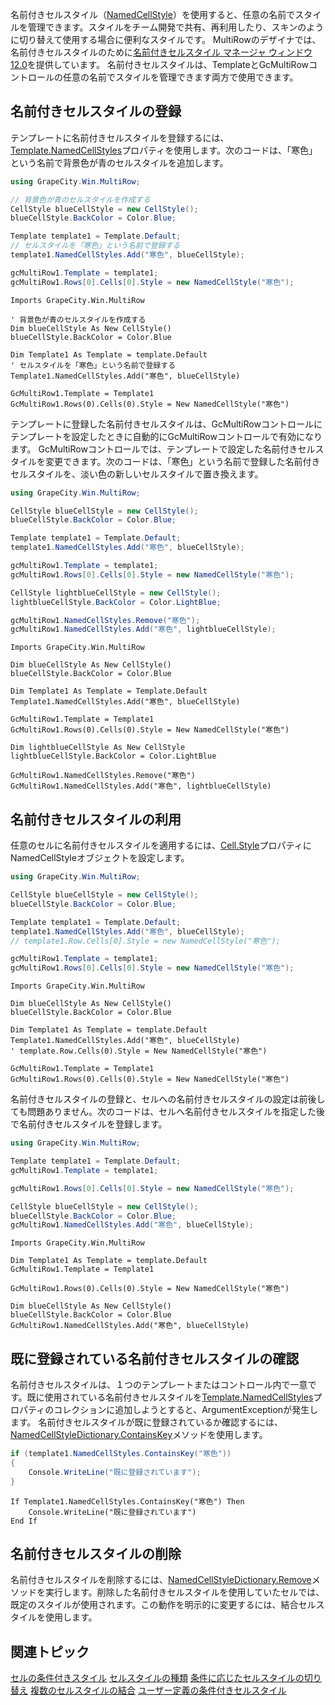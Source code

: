 名前付きセルスタイル（[NamedCellStyle](gcdocsite__documentlink?toc-item-id=2c0fef4d-47e2-4d24-9950-507504988b63)）を使用すると、任意の名前でスタイルを管理できます。スタイルをチーム開発で共有、再利用したり、スキンのように切り替えて使用する場合に便利なスタイルです。
MultiRowのデザイナでは、名前付きセルスタイルのために[名前付きセルスタイル マネージャ ウィンドウ 12.0](gcdocsite__documentlink?toc-item-id=b26512cc-0b28-4c99-b040-437484c9e914)を提供しています。
名前付きセルスタイルは、TemplateとGcMultiRowコントロールの任意の名前でスタイルを管理できます両方で使用できます。

## 名前付きセルスタイルの登録

テンプレートに名前付きセルスタイルを登録するには、[Template.NamedCellStyles](gcdocsite__documentlink?toc-item-id=f938a664-1d95-40a0-9387-22d89e6de538)プロパティを使用します。次のコードは、「寒色」という名前で背景色が青のセルスタイルを追加します。
```csharp
using GrapeCity.Win.MultiRow;

// 背景色が青のセルスタイルを作成する
CellStyle blueCellStyle = new CellStyle();
blueCellStyle.BackColor = Color.Blue;

Template template1 = Template.Default;
// セルスタイルを「寒色」という名前で登録する
template1.NamedCellStyles.Add("寒色", blueCellStyle);

gcMultiRow1.Template = template1;
gcMultiRow1.Rows[0].Cells[0].Style = new NamedCellStyle("寒色");
```

```vbnet
Imports GrapeCity.Win.MultiRow

' 背景色が青のセルスタイルを作成する
Dim blueCellStyle As New CellStyle()
blueCellStyle.BackColor = Color.Blue

Dim Template1 As Template = template.Default
' セルスタイルを「寒色」という名前で登録する
Template1.NamedCellStyles.Add("寒色", blueCellStyle)

GcMultiRow1.Template = Template1
GcMultiRow1.Rows(0).Cells(0).Style = New NamedCellStyle("寒色")
```
テンプレートに登録した名前付きセルスタイルは、GcMultiRowコントロールにテンプレートを設定したときに自動的にGcMultiRowコントロールで有効になります。
GcMultiRowコントロールでは、テンプレートで設定した名前付きセルスタイルを変更できます。次のコードは、「寒色」という名前で登録した名前付きセルスタイルを、淡い色の新しいセルスタイルで置き換えます。
```csharp
using GrapeCity.Win.MultiRow;

CellStyle blueCellStyle = new CellStyle();
blueCellStyle.BackColor = Color.Blue;

Template template1 = Template.Default;
template1.NamedCellStyles.Add("寒色", blueCellStyle);

gcMultiRow1.Template = template1;
gcMultiRow1.Rows[0].Cells[0].Style = new NamedCellStyle("寒色");

CellStyle lightblueCellStyle = new CellStyle();
lightblueCellStyle.BackColor = Color.LightBlue;

gcMultiRow1.NamedCellStyles.Remove("寒色");
gcMultiRow1.NamedCellStyles.Add("寒色", lightblueCellStyle);
```

```vbnet
Imports GrapeCity.Win.MultiRow

Dim blueCellStyle As New CellStyle()
blueCellStyle.BackColor = Color.Blue

Dim Template1 As Template = Template.Default
Template1.NamedCellStyles.Add("寒色", blueCellStyle)

GcMultiRow1.Template = Template1
GcMultiRow1.Rows(0).Cells(0).Style = New NamedCellStyle("寒色")

Dim lightblueCellStyle As New CellStyle
lightblueCellStyle.BackColor = Color.LightBlue

GcMultiRow1.NamedCellStyles.Remove("寒色")
GcMultiRow1.NamedCellStyles.Add("寒色", lightblueCellStyle)
```

## 名前付きセルスタイルの利用

任意のセルに名前付きセルスタイルを適用するには、[Cell.Style](gcdocsite__documentlink?toc-item-id=fefd38d3-bb02-4527-8f68-071fd558d1e9)プロパティにNamedCellStyleオブジェクトを設定します。
```csharp
using GrapeCity.Win.MultiRow;

CellStyle blueCellStyle = new CellStyle();
blueCellStyle.BackColor = Color.Blue;

Template template1 = Template.Default;
template1.NamedCellStyles.Add("寒色", blueCellStyle);
// template1.Row.Cells[0].Style = new NamedCellStyle("寒色");

gcMultiRow1.Template = template1;
gcMultiRow1.Rows[0].Cells[0].Style = new NamedCellStyle("寒色");
```

```vbnet
Imports GrapeCity.Win.MultiRow

Dim blueCellStyle As New CellStyle()
blueCellStyle.BackColor = Color.Blue

Dim Template1 As Template = template.Default
Template1.NamedCellStyles.Add("寒色", blueCellStyle)
' template.Row.Cells(0).Style = New NamedCellStyle("寒色")

GcMultiRow1.Template = Template1
GcMultiRow1.Rows(0).Cells(0).Style = New NamedCellStyle("寒色")
```
名前付きセルスタイルの登録と、セルへの名前付きセルスタイルの設定は前後しても問題ありません。次のコードは、セルへ名前付きセルスタイルを指定した後で名前付きセルスタイルを登録します。
```csharp
using GrapeCity.Win.MultiRow;

Template template1 = Template.Default;
gcMultiRow1.Template = template1;

gcMultiRow1.Rows[0].Cells[0].Style = new NamedCellStyle("寒色");

CellStyle blueCellStyle = new CellStyle();
blueCellStyle.BackColor = Color.Blue;
gcMultiRow1.NamedCellStyles.Add("寒色", blueCellStyle);
```

```vbnet
Imports GrapeCity.Win.MultiRow

Dim Template1 As Template = template.Default
GcMultiRow1.Template = Template1

GcMultiRow1.Rows(0).Cells(0).Style = New NamedCellStyle("寒色")

Dim blueCellStyle As New CellStyle()
blueCellStyle.BackColor = Color.Blue
GcMultiRow1.NamedCellStyles.Add("寒色", blueCellStyle)
```

## 既に登録されている名前付きセルスタイルの確認

名前付きセルスタイルは、１つのテンプレートまたはコントロール内で一意です。既に使用されている名前付きセルスタイルを[Template.NamedCellStyles](gcdocsite__documentlink?toc-item-id=f938a664-1d95-40a0-9387-22d89e6de538)プロパティのコレクションに追加しようとすると、ArgumentExceptionが発生します。
名前付きセルスタイルが既に登録されているか確認するには、[NamedCellStyleDictionary.ContainsKey](gcdocsite__documentlink?toc-item-id=7cfde0b4-588b-437e-8444-7bcffbfd75b0)メソッドを使用します。
```csharp
if (template1.NamedCellStyles.ContainsKey("寒色"))
{
    Console.WriteLine("既に登録されています");
}
```

```vbnet
If Template1.NamedCellStyles.ContainsKey("寒色") Then
    Console.WriteLine("既に登録されています")
End If
```

## 名前付きセルスタイルの削除

名前付きセルスタイルを削除するには、[NamedCellStyleDictionary.Remove](gcdocsite__documentlink?toc-item-id=47b4d2a3-a450-4ef2-ac54-9722b796a2d8)メソッドを実行します。削除した名前付きセルスタイルを使用していたセルでは、既定のスタイルが使用されます。この動作を明示的に変更するには、結合セルスタイルを使用します。

## 関連トピック

[セルの条件付きスタイル](gcdocsite__documentlink?toc-item-id=744d998f-bf25-4852-904f-8708d6786740)
[セルスタイルの種類](gcdocsite__documentlink?toc-item-id=4f32e52a-46b9-48a0-a4cf-357408a49eb5)
[条件に応じたセルスタイルの切り替え](gcdocsite__documentlink?toc-item-id=32f40f84-484f-47a3-8239-84305b04ee70)
[複数のセルスタイルの結合](gcdocsite__documentlink?toc-item-id=debc9bb0-7760-4c57-ad5c-f273cfca5002)
[ユーザー定義の条件付きセルスタイル](gcdocsite__documentlink?toc-item-id=27e7cfce-bf30-4f42-a775-265ca5c09707)